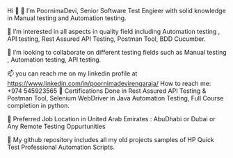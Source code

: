 Hi 👋
👋 I’m PoornimaDevi, Senior Software Test Engieer with solid knowledge in Manual testing and Automation testing.

👀 I’m interested in all aspects in quality field including Automation testing , API testing, Rest Assured API Testing, Postman Tool, BDD Cucumber.

💞️ I’m looking to collaborate on different testing fields such as Manual testing , Automation testing, API testing.

📫 you can reach me on my linkedin profile at https://www.linkedin.com/in/poornimadevirengaraja/
  How to reach me: +974 545923565
🌱 Certifications Done in Rest Assured API Testing & Postman Tool, Selenium WebDriver in Java Automation Testing, Full Course completion in python.

🤔 Preferred Job Location in United Arab Emirates : AbuDhabi or Dubai or Any Remote Testing Oppurtunities

👀 My github repository includes all my old projects samples of HP Quick Test Professional Automation Scripts. 
